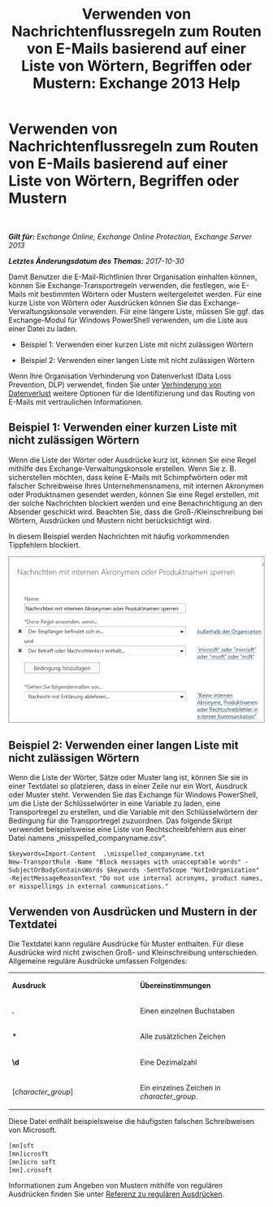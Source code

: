 ﻿---
title: 'Verwenden von Nachrichtenflussregeln zum Routen von E-Mails basierend auf einer Liste von Wörtern, Begriffen oder Mustern: Exchange 2013 Help'
TOCTitle: Verwenden von Nachrichtenflussregeln zum Routen von E-Mails basierend auf einer Liste von Wörtern, Begriffen oder Mustern
ms:assetid: 4c5bee1b-58b5-4152-baef-86fa103050ae
ms:mtpsurl: https://technet.microsoft.com/de-de/library/Dn951131(v=EXCHG.150)
ms:contentKeyID: 65218636
ms.date: 04/24/2018
mtps_version: v=EXCHG.150
ms.translationtype: HT
---

# Verwenden von Nachrichtenflussregeln zum Routen von E-Mails basierend auf einer Liste von Wörtern, Begriffen oder Mustern

 

_**Gilt für:** Exchange Online, Exchange Online Protection, Exchange Server 2013_

_**Letztes Änderungsdatum des Themas:** 2017-10-30_

Damit Benutzer die E-Mail-Richtlinien Ihrer Organisation einhalten können, können Sie Exchange-Transportregeln verwenden, die festlegen, wie E-Mails mit bestimmten Wörtern oder Mustern weitergeleitet werden. Für eine kurze Liste von Wörtern oder Ausdrücken können Sie das Exchange-Verwaltungskonsole verwenden. Für eine längere Liste, müssen Sie ggf. das Exchange-Modul für Windows PowerShell verwenden, um die Liste aus einer Datei zu laden.

  - Beispiel 1: Verwenden einer kurzen Liste mit nicht zulässigen Wörtern

  - Beispiel 2: Verwenden einer langen Liste mit nicht zulässigen Wörtern

Wenn Ihre Organisation Verhinderung von Datenverlust (Data Loss Prevention, DLP) verwendet, finden Sie unter [Verhinderung von Datenverlust](technical-overview-of-dlp-data-loss-prevention-in-exchange.md) weitere Optionen für die Identifizierung und das Routing von E-Mails mit vertraulichen Informationen.

## Beispiel 1: Verwenden einer kurzen Liste mit nicht zulässigen Wörtern

Wenn die Liste der Wörter oder Ausdrücke kurz ist, können Sie eine Regel mithilfe des Exchange-Verwaltungskonsole erstellen. Wenn Sie z. B. sicherstellen möchten, dass keine E-Mails mit Schimpfwörtern oder mit falscher Schreibweise Ihres Unternehmensnamens, mit internen Akronymen oder Produktnamen gesendet werden, können Sie eine Regel erstellen, mit der solche Nachrichten blockiert werden und eine Benachrichtigung an den Absender geschickt wird. Beachten Sie, dass die Groß-/Kleinschreibung bei Wörtern, Ausdrücken und Mustern nicht berücksichtigt wird.

In diesem Beispiel werden Nachrichten mit häufig vorkommenden Tippfehlern blockiert.

![Regel, die das Blockieren einer Nachricht basierend auf Textmustern anzeigt.](images/Dn951131.a8489cbb-be59-4890-ae30-1431703eeb88(EXCHG.150).png "Regel, die das Blockieren einer Nachricht basierend auf Textmustern anzeigt.")

## Beispiel 2: Verwenden einer langen Liste mit nicht zulässigen Wörtern

Wenn die Liste der Wörter, Sätze oder Muster lang ist, können Sie sie in einer Textdatei so platzieren, dass in einer Zeile nur ein Wort, Ausdruck oder Muster steht. Verwenden Sie das Exchange für Windows PowerShell, um die Liste der Schlüsselwörter in eine Variable zu laden, eine Transportregel zu erstellen, und die Variable mit den Schlüsselwörtern der Bedingung für die Transportregel zuzuordnen. Das folgende Skript verwendet beispielsweise eine Liste von Rechtschreibfehlern aus einer Datei namens „misspelled\_companyname.csv“.

    $keywords=Import-Content  .\misspelled_companyname.txt
    New-TransportRule -Name "Block messages with unacceptable words" -SubjectOrBodyContainsWords $keywords -SentToScope "NotInOrganization" -RejectMessageReasonText "Do not use internal acronyms, product names, or misspellings in external communications."

## Verwenden von Ausdrücken und Mustern in der Textdatei

Die Textdatei kann reguläre Ausdrücke für Muster enthalten. Für diese Ausdrücke wird nicht zwischen Groß- und Kleinschreibung unterschieden. Allgemeine reguläre Ausdrücke umfassen Folgendes:


<table>
<colgroup>
<col style="width: 50%" />
<col style="width: 50%" />
</colgroup>
<tbody>
<tr class="odd">
<td><p><strong>Ausdruck</strong></p></td>
<td><p><strong>Übereinstimmungen</strong></p></td>
</tr>
<tr class="even">
<td><p><strong>.</strong></p></td>
<td><p>Einen einzelnen Buchstaben</p></td>
</tr>
<tr class="odd">
<td><p><strong>*</strong></p></td>
<td><p>Alle zusätzlichen Zeichen</p></td>
</tr>
<tr class="even">
<td><p><strong>\d</strong></p></td>
<td><p>Eine Dezimalzahl</p></td>
</tr>
<tr class="odd">
<td><p>[<em>character_group</em>]</p></td>
<td><p>Ein einzelnes Zeichen in <em>character_group</em>.</p></td>
</tr>
</tbody>
</table>


Diese Datei enthält beispielsweise die häufigsten falschen Schreibweisen von Microsoft.

    [mn]sft
    [mn]icrosft
    [mn]icro soft
    [mn].crosoft

Informationen zum Angeben von Mustern mithilfe von regulären Ausdrücken finden Sie unter [Referenz zu regulären Ausdrücken](https://go.microsoft.com/fwlink/p/?linkid=532394).

